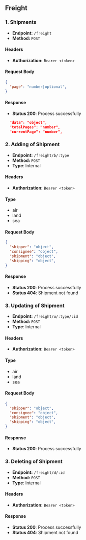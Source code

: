 ## Freight

### 1. Shipments

- **Endpoint:** `/freight`
- **Method:** `POST`

#### Headers
- **Authorization:** `Bearer <token>`

#### Request Body
```json
{
  "page": "number|optional",
}
```

#### Response
- **Status 200**: Process successfully
```json
  "data": "object",
  "totalPages": "number",
  "currentPage": "number",
```

### 2. Adding of Shipment

- **Endpoint:** `/freight/b/:type`
- **Method:** `POST`
- **Type**: Internal

#### Headers
- **Authorization:** `Bearer <token>`

#### Type
- air
- land
- sea

#### Request Body
```json
{
  "shipper": "object",
  "consignee": "object",
  "shipment": "object",
  "shipping": "object",
}
```

#### Response
- **Status 200**: Process successfully
- **Status 404**: Shipment not found

### 3. Updating of Shipment

- **Endpoint:** `/freight/u/:type/:id`
- **Method:** `POST`
- **Type**: Internal

#### Headers
- **Authorization:** `Bearer <token>`

#### Type
- air
- land
- sea

#### Request Body
```json
{
  "shipper": "object",
  "consignee": "object",
  "shipment": "object",
  "shipping": "object",
}
```

#### Response
- **Status 200**: Process successfully

### 3. Deleting of Shipment

- **Endpoint:** `/freight/d/:id`
- **Method:** `POST`
- **Type**: Internal

#### Headers
- **Authorization:** `Bearer <token>`

#### Response
- **Status 200**: Process successfully
- **Status 404**: Shipment not found